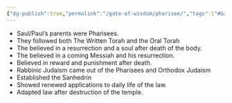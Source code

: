 ```yaml
---
{"dg-publish":true,"permalink":"/gate-of-wisdom/pharisee/","tags":["#GateWisdom"]}
---
```


- Saul/Paul’s parents were Pharisees.
- They followed both The Written Torah  and the Oral Torah 
- The believed in a resurrection and a soul after death of the body.
- The believed in a coming Messiah and his resurrection.
- Believed in reward and punishment after death.
- Rabbinic Judaism came out of the Pharisees and Orthodox Judaism
- Established the Sanhedrin
- Showed renewed applications to daily life of the law.
- Adapted law after destruction of the temple.



